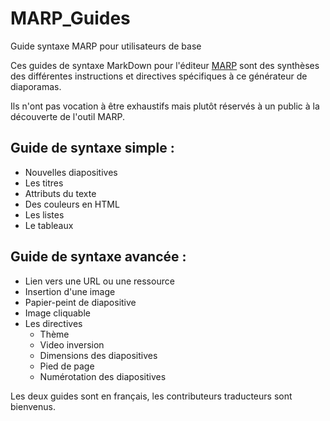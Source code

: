 # MARP_Guides
Guide syntaxe MARP pour utilisateurs de base

Ces guides de syntaxe MarkDown pour l'éditeur [MARP](https://yhatt.github.io/marp/) sont des synthèses des différentes instructions 
et directives spécifiques à ce générateur de diaporamas.

Ils n'ont pas vocation à être exhaustifs mais plutôt réservés à un public à la découverte de l'outil MARP.

## Guide de syntaxe simple :

- Nouvelles diapositives
- Les titres
- Attributs du texte
- Des couleurs en HTML
- Les listes
- Le tableaux

## Guide de syntaxe avancée : 

- Lien vers une URL ou une ressource
- Insertion d'une image
- Papier-peint de diapositive
- Image cliquable
- Les directives 
	-  	Thème
	-  	Video inversion
	-  	Dimensions des diapositives
	-  	Pied de page
	-  	Numérotation des diapositives


Les deux guides sont en français, les contributeurs traducteurs sont bienvenus.
